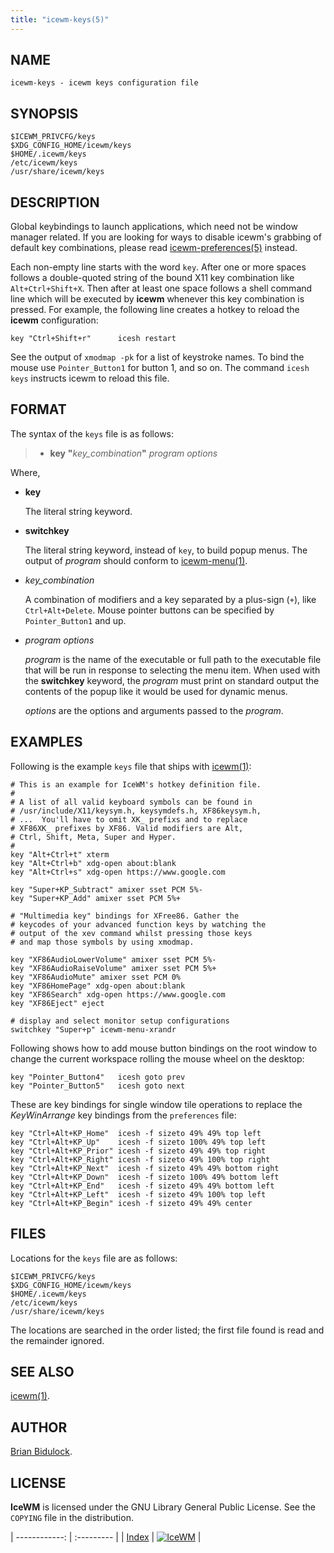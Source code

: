 ```yaml
---
title: "icewm-keys(5)"
---
```

## NAME

    icewm-keys - icewm keys configuration file

## SYNOPSIS

    $ICEWM_PRIVCFG/keys
    $XDG_CONFIG_HOME/icewm/keys
    $HOME/.icewm/keys
    /etc/icewm/keys
    /usr/share/icewm/keys

## DESCRIPTION

Global keybindings to launch applications, which need not be window
manager related. If you are looking for ways to disable icewm's grabbing
of default key combinations, please read [icewm-preferences(5)](icewm-preferences)
instead.

Each non-empty line starts with the word `key`.
After one or more spaces follows a double-quoted string of the bound X11
key combination like `Alt+Ctrl+Shift+X`.  Then after at least one space
follows a shell command line which will be executed by **icewm** whenever
this key combination is pressed.  For example, the following line
creates a hotkey to reload the **icewm** configuration:

    key "Ctrl+Shift+r"      icesh restart

See the output of `xmodmap -pk` for a list of keystroke names.
To bind the mouse use `Pointer_Button1` for button 1, and so on.
The command `icesh keys` instructs icewm to reload this file.

## FORMAT

The syntax of the `keys` file is as follows:

> - **key** **"**_key\_combination_**"** _program_ _options_

Where,

- **key**

    The literal string keyword.

- **switchkey**

    The literal string keyword, instead of `key`, to build popup menus.
    The output of _program_ should conform to [icewm-menu(1)](icewm-menu).

- _key\_combination_

    A combination of modifiers and a key separated by a plus-sign (`+`),
    like `Ctrl+Alt+Delete`. Mouse pointer buttons can be specified by
    `Pointer_Button1` and up.

- _program_ _options_

    _program_ is the name of the executable or full path to the executable
    file that will be run in response to selecting the menu item.  When used
    with the **switchkey** keyword, the _program_ must print on standard
    output the contents of the popup like it would be used for dynamic menus.

    _options_ are the options and arguments passed to the _program_.

## EXAMPLES

Following is the example `keys` file that ships with [icewm(1)](icewm):

    # This is an example for IceWM's hotkey definition file.
    #
    # A list of all valid keyboard symbols can be found in
    # /usr/include/X11/keysym.h, keysymdefs.h, XF86keysym.h,
    # ...  You'll have to omit XK_ prefixs and to replace
    # XF86XK_ prefixes by XF86. Valid modifiers are Alt,
    # Ctrl, Shift, Meta, Super and Hyper.
    #
    key "Alt+Ctrl+t" xterm
    key "Alt+Ctrl+b" xdg-open about:blank
    key "Alt+Ctrl+s" xdg-open https://www.google.com

    key "Super+KP_Subtract" amixer sset PCM 5%-
    key "Super+KP_Add" amixer sset PCM 5%+

    # "Multimedia key" bindings for XFree86. Gather the
    # keycodes of your advanced function keys by watching the
    # output of the xev command whilst pressing those keys
    # and map those symbols by using xmodmap.

    key "XF86AudioLowerVolume" amixer sset PCM 5%-
    key "XF86AudioRaiseVolume" amixer sset PCM 5%+
    key "XF86AudioMute" amixer sset PCM 0%
    key "XF86HomePage" xdg-open about:blank
    key "XF86Search" xdg-open https://www.google.com
    key "XF86Eject" eject

    # display and select monitor setup configurations
    switchkey "Super+p" icewm-menu-xrandr

Following shows how to add mouse button bindings on the root window to
change the current workspace rolling the mouse wheel on the desktop:

    key "Pointer_Button4"   icesh goto prev
    key "Pointer_Button5"   icesh goto next

These are key bindings for single window tile operations to replace the
_KeyWinArrange_ key bindings from the `preferences` file:

    key "Ctrl+Alt+KP_Home"  icesh -f sizeto 49% 49% top left
    key "Ctrl+Alt+KP_Up"    icesh -f sizeto 100% 49% top left
    key "Ctrl+Alt+KP_Prior" icesh -f sizeto 49% 49% top right
    key "Ctrl+Alt+KP_Right" icesh -f sizeto 49% 100% top right
    key "Ctrl+Alt+KP_Next"  icesh -f sizeto 49% 49% bottom right
    key "Ctrl+Alt+KP_Down"  icesh -f sizeto 100% 49% bottom left
    key "Ctrl+Alt+KP_End"   icesh -f sizeto 49% 49% bottom left
    key "Ctrl+Alt+KP_Left"  icesh -f sizeto 49% 100% top left
    key "Ctrl+Alt+KP_Begin" icesh -f sizeto 49% 49% center

## FILES

Locations for the `keys` file are as follows:

    $ICEWM_PRIVCFG/keys
    $XDG_CONFIG_HOME/icewm/keys
    $HOME/.icewm/keys
    /etc/icewm/keys
    /usr/share/icewm/keys

The locations are searched in the order listed; the first file found is
read and the remainder ignored.

## SEE ALSO

[icewm(1)](icewm).

## AUTHOR

[Brian Bidulock](mailto:bidulock@openss7.org).

## LICENSE

**IceWM** is licensed under the GNU Library General Public License.
See the `COPYING` file in the distribution.

| ------------: | :--------- |
| [Index](/man) | [![IceWM](/images/logom.jpg "ice-wm.org")](https://ice-wm.org "ice-wm.org") |
